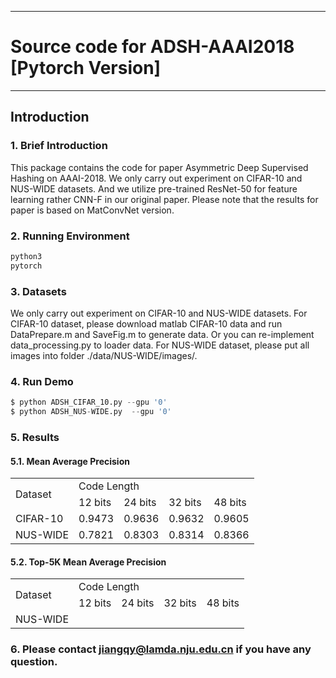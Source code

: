 
---
#  Source code for ADSH-AAAI2018 [Pytorch Version]
---
## Introduction
### 1. Brief Introduction
This package contains the code for paper Asymmetric Deep Supervised Hashing on AAAI-2018. We only carry out experiment on CIFAR-10 and NUS-WIDE datasets. And we utilize pre-trained ResNet-50 for feature learning rather CNN-F in our original paper. Please note that the results for paper is based on MatConvNet version.
### 2. Running Environment
```python
python3
pytorch
```
### 3. Datasets
We only carry out experiment on CIFAR-10 and NUS-WIDE datasets. For CIFAR-10 dataset, please download matlab CIFAR-10 data and run DataPrepare.m and SaveFig.m to generate data. Or you can re-implement data_processing.py to loader data. For NUS-WIDE dataset, please put all images into folder ./data/NUS-WIDE/images/.
### 4. Run Demo
```python
$ python ADSH_CIFAR_10.py --gpu '0'
$ python ADSH_NUS-WIDE.py  --gpu '0'
```
### 5. Results
#### 5.1. Mean Average Precision
<table>
    <tr>
        <td rowspan="2">Dataset</td>    
        <td colspan="4">Code Length</td>
    </tr>
    <tr>
        <td >12 bits</td><td >24 bits</td> <td >32 bits</td><td >48 bits</td>  
    </tr>
    <tr>
        <td >CIFAR-10</td ><td >0.9473 </td> <td > 0.9636 </td><td > 0.9632</td><td > 0.9605</td>  
    </tr>
    <tr>
        <td >NUS-WIDE</td ><td >0.7821  </td> <td >0.8303  </td><td > 0.8314</td><td >0.8366 </td>  
    </tr>
</table>

#### 5.2. Top-5K Mean Average Precision
<table>
    <tr>
        <td rowspan="2">Dataset</td>    
        <td colspan="4">Code Length</td>
    </tr>
    <tr>
        <td >12 bits</td><td >24 bits</td> <td >32 bits</td><td >48 bits</td>  
    </tr>
    <tr>
        <td >NUS-WIDE</td ><td > </td> <td > </td><td > </td><td > </td>  
    </tr>
</table>

### 6. Please contact jiangqy@lamda.nju.edu.cn if you have any question.